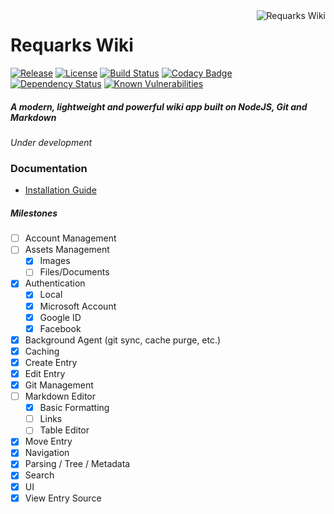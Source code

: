 <a href="https://github.com/Requarks/wiki">
    <img src="https://raw.githubusercontent.com/Requarks/wiki/master/assets/favicons/favicon-96x96.png" alt="Requarks Wiki" title="Requarks Wiki" align="right" />
</a>

# Requarks Wiki

[![Release](https://img.shields.io/github/release/Requarks/wiki.svg?maxAge=86400)](https://github.com/Requarks/wiki/releases)
[![License](https://img.shields.io/badge/license-AGPLv3-blue.svg)](https://github.com/requarks/wiki/blob/master/LICENSE)
[![Build Status](https://travis-ci.org/Requarks/wiki.svg?branch=master)](https://travis-ci.org/Requarks/wiki)
[![Codacy Badge](https://api.codacy.com/project/badge/Grade/1d0217a3153c4595bdedb322263e55c8)](https://www.codacy.com/app/Requarks/wiki)
[![Dependency Status](https://gemnasium.com/badges/github.com/Requarks/wiki.svg)](https://gemnasium.com/github.com/Requarks/wiki)
[![Known Vulnerabilities](https://snyk.io/test/github/requarks/wiki/badge.svg)](https://snyk.io/test/github/requarks/wiki)

##### A modern, lightweight and powerful wiki app built on NodeJS, Git and Markdown
*Under development*

### Documentation

- [Installation Guide](https://requarks-wiki.readme.io/docs/prerequisites)

##### Milestones
- [ ] Account Management
- [ ] Assets Management
	- [x] Images
	- [ ] Files/Documents
- [x] Authentication
	- [x] Local
	- [x] Microsoft Account
	- [x] Google ID
	- [x] Facebook
- [x] Background Agent (git sync, cache purge, etc.)
- [x] Caching
- [x] Create Entry
- [x] Edit Entry
- [x] Git Management
- [ ] Markdown Editor
	- [x] Basic Formatting
	- [ ] Links
	- [ ] Table Editor
- [x] Move Entry
- [x] Navigation
- [x] Parsing / Tree / Metadata
- [x] Search
- [x] UI
- [x] View Entry Source